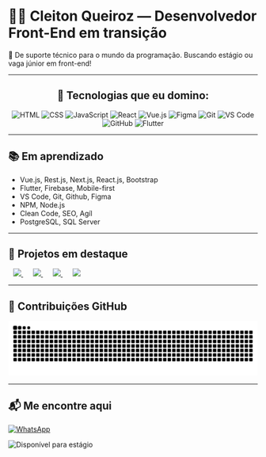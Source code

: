 # 👨‍💻 Cleiton Queiroz — Desenvolvedor Front-End em transição

🎯 De suporte técnico para o mundo da programação. Buscando estágio ou vaga júnior em front-end!

---

<div align="center">

  <h2>🚀 Tecnologias que eu domino:</h2>

  <img src="https://skillicons.dev/icons?i=html" title="HTML" style="pointer-events: none;" />
  <img src="https://skillicons.dev/icons?i=css" title="CSS" style="pointer-events: none;" />
  <img src="https://skillicons.dev/icons?i=javascript" title="JavaScript" style="pointer-events: none;" />
  <img src="https://skillicons.dev/icons?i=react" title="React" style="pointer-events: none;" />
  <img src="https://skillicons.dev/icons?i=vue" title="Vue.js" style="pointer-events: none;" />
  <img src="https://skillicons.dev/icons?i=figma" title="Figma" style="pointer-events: none;" />
  <img src="https://skillicons.dev/icons?i=git" title="Git" style="pointer-events: none;" />
  <img src="https://skillicons.dev/icons?i=vscode" title="VS Code" style="pointer-events: none;" />
  <img src="https://skillicons.dev/icons?i=github" title="GitHub" style="pointer-events: none;" />
   <img src="https://skillicons.dev/icons?i=flutter" title="Flutter" style="pointer-events: none;" />

</div>

---

## 📚 Em aprendizado
- Vue.js, Rest.js, Next.js, React.js, Bootstrap
- Flutter, Firebase, Mobile-first
- VS Code, Git, Github, Figma
- NPM, Node.js
- Clean Code, SEO, Agíl
- PostgreSQL, SQL Server

---

<div align="left">
  <h2>💼 Projetos em destaque</h2>
  <a href="https://github.com/CleitonQ/rick_morty" style="margin: 0 10px;">
    <img src="https://img.shields.io/badge/Rick & Morty-000?style=for-the-badge&logo=github&logoColor=white" />
  </a>
  <a href="https://github.com/CleitonQ/marcador_de_horas" style="margin: 0 10px;">
    <img src="https://img.shields.io/badge/Marcador de Horas-000?style=for-the-badge&logo=github&logoColor=white" />
  </a>
   <a href="https://github.com/CleitonQ/CleitonQ" style="margin: 0 10px;">
    <img src="https://img.shields.io/badge/Snake README-000?style=for-the-badge&logo=github&logoColor=white" />
  </a>
  <a href="https://github.com/CleitonQ/to_do_app" style="margin: 0 10px;">
    <img src="https://img.shields.io/badge/To_Do_App-000?style=for-the-badge&logo=github&logoColor=white" />
  </a>
</div>

---

## 🐍 Contribuições GitHub

<picture>
  <source media="(prefers-color-scheme: dark)"
         srcset="https://raw.githubusercontent.com/CleitonQ/CleitonQ/output/github-snake-dark.svg" />
  <source media="(prefers-color-scheme: light)"
         srcset="https://raw.githubusercontent.com/CleitonQ/CleitonQ/output/github-snake.svg" />
  <img alt="GitHub Snake"
       src="https://raw.githubusercontent.com/CleitonQ/CleitonQ/output/github-snake.svg" />
</picture>



---

## 📬 Me encontre aqui

[![WhatsApp](https://img.shields.io/badge/WhatsApp-Contato-green?style=flat-square&logo=whatsapp&logoColor=white)](https://wa.me/15996295847)

![Disponível para estágio](https://img.shields.io/badge/Estágio-Disponível-green?style=for-the-badge&logo=github)


